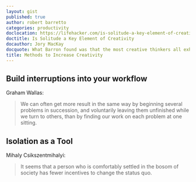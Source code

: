 ```yaml
---
layout: gist
published: true
author: robert barretto
categories: productivity
doclocation: https://lifehacker.com/is-solitude-a-key-element-of-creativity-1765530829
doctitle: Is Solitude a Key Element of Creativity
docauthor: Jory MacKay
docquote: What Barron found was that the most creative thinkers all exhibited certain common traits. An openness to one’s inner life; a preference for ambiguity and complexity; an unusually high tolerance for disorder and disarray (and vodka and orange juice if we’re talking about Capote); and the ability to extract order from chaos.
title: Methods to Increase Creativity
---
```


## Build interruptions into your workflow
Graham Wallas:
> We can often get more result in the same way by beginning several problems in succession, and voluntarily leaving them unfinished while we turn to others, than by finding our work on each problem at one sitting.

## Isolation as a Tool
Mihaly Csikszentmihalyi:
> It seems that a person who is comfortably settled in the bosom of society has fewer incentives to change the status quo.
